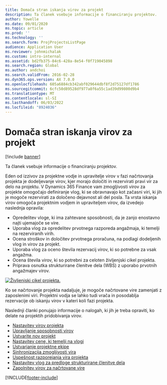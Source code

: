 ```yaml
---
title: Domača stran iskanja virov za projekt
description: Ta članek vsebuje informacije o financiranju projektov.
author: Yowelle
ms.date: 09/01/2020
ms.topic: article
ms.prod: ''
ms.technology: ''
ms.search.form: ProjProjectsListPage
audience: Application User
ms.reviewer: johnmichalak
ms.custom: intro-internal
ms.assetid: bd2fb375-84c6-428a-8e54-f0f719045898
ms.search.region: Global
ms.author: andchoi
ms.search.validFrom: 2016-02-28
ms.dyn365.ops.version: AX 7.0.0
ms.openlocfilehash: 605a6884cb342abf029644dbf8f2d75127df1786
ms.sourcegitcommit: 6cfc50d89528df977a8f6a55c1ad39d99800d9b4
ms.translationtype: MT
ms.contentlocale: sl-SI
ms.lasthandoff: 06/03/2022
ms.locfileid: "8924036"
---
```

# <a name="project-resourcing-home-page"></a>Domača stran iskanja virov za projekt

[!include [banner](../includes/banner.md)]

Ta članek vsebuje informacije o financiranju projektov.

Eden od izzivov za projektne vodje in upravitelje virov v fazi načrtovanja projekta je dodeljevanje virov, kjer morajo določiti in rezervirati pravi vir za delo na projektu. V Dynamics 365 Finance vam zmogljivosti virov za projekte omogočajo definiranje vlog, ki se obravnavajo kot začasni viri, ki jih je mogoče rezervirati za določeno dejavnost ali del posla. Ta vrsta iskanja virov omogoča projektnim vodjem in upraviteljem virov, da izvedejo naslednja opravila:

- Opredelitev vloge, ki ima zahtevane sposobnosti, da je zanjo enostavno najti ujemajoče se vire.
- Uporaba vlog za opredelitev prvotnega razporeda angažmaja, ki temelji na rezerviranih virih.
- Ocena stroškov in določitev prvotnega proračuna, na podlagi dodeljenih vlog in virov za projekt.
- Uporaba vlog za oceno števila rezervacij virov, ki so potrebne za vsak angažma.
- Ocena števila virov, ki so potrebni za celoten življenjski cikel projekta.
- Priprava osnutka strukturirane členitve dela (WBS) z uporabo prvotnih angažmajev virov.

[![Življenjski cikel projekta.](./media/projectresourcing02-1024x812.jpg)](./media/projectresourcing02.jpg)

Ko se načrtovanje projekta nadaljuje, je mogoče načrtovane vire zamenjati z zaposlenimi viri. Projektni vodja se lahko tudi vrača in posodablja rezervacije ob iskanju virov v kateri koli fazi projekta.

Naslednji članki ponujajo informacije o nalogah, ki jih je treba opraviti, ko delate na projektih pridobivanja virov.

- [Nastavitev virov projekta](set-up-project-resources.md)
- [Upravljanje sposobnosti virov](manage-resource-competencies.md)
- [Ustvarite nov projekt](create-new-project.md)
- [Nastavitev cene, ki temelji na vlogi](set-up-role-based-pricing.md)
- [Ustvarjanje projektne ekipe](create-project-team.md)
- [Sinhronizacija zmogljivosti vira](synchronize-resource-capacity.md)
- [Uspešnost razporejanja vira projekta](project-scheduling-performance.md)
- [Nastavitev vlog za predloge strukturirane členitve dela](set-up-roles-wbs-template.md)
- [Zapolnitev virov za načrtovane vire](resource-fulfillment-planned-resources.md)


[!INCLUDE[footer-include](../includes/footer-banner.md)]